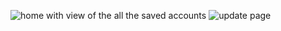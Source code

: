 ![home with view of the all the saved accounts](https://github.com/RastyFullStaxx/AWSCC-CodeQuest-Backend/assets/133841842/a9f74ad7-91b4-49f6-adb1-3921b7739cca)
![update page](https://github.com/RastyFullStaxx/AWSCC-CodeQuest-Backend/assets/133841842/f4954070-009c-4380-aab8-4bef6f858448)
